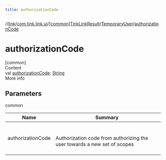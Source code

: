 ```yaml
---
title: authorizationCode -
---
```

//[link](../../../index.md)/[com.tink.link.ui](../../index.md)/[[common]TinkLinkResult](../index.md)/[TemporaryUser](index.md)/[authorizationCode](authorization-code.md)



# authorizationCode  
[common]  
Content  
val [authorizationCode](authorization-code.md): [String](https://kotlinlang.org/api/latest/jvm/stdlib/kotlin/-string/index.html)  
More info  


## Parameters  
  
common  
  
|  Name|  Summary| 
|---|---|
| <a name="com.tink.link.ui/TinkLinkResult.TemporaryUser/authorizationCode/#/PointingToDeclaration/"></a>authorizationCode| <a name="com.tink.link.ui/TinkLinkResult.TemporaryUser/authorizationCode/#/PointingToDeclaration/"></a><br><br>Authorization code from authorizing the user towards a new set of scopes<br><br>
  
  



